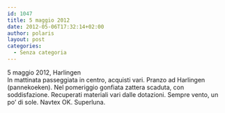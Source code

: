 ```yaml
---
id: 1047
title: 5 maggio 2012
date: 2012-05-06T17:32:14+02:00
author: polaris
layout: post
categories:
  - Senza categoria
---
```

5 maggio 2012, Harlingen  
In mattinata passeggiata in centro, acquisti vari. Pranzo ad Harlingen (pannekoeken). Nel pomeriggio gonfiata zattera scaduta, con soddisfazione. Recuperati materiali vari dalle dotazioni. Sempre vento, un po&#8217; di sole. Navtex OK. Superluna.